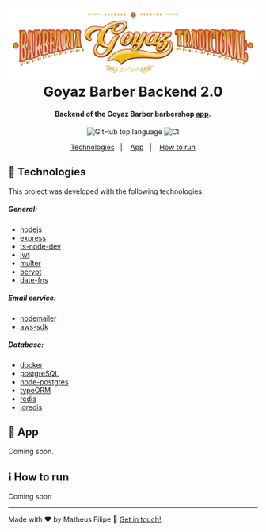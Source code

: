 <h1 align="center">
    <img alt="Goyaz Barber" src="./.github/assets/logo3.png" />
    <br>
    Goyaz Barber Backend 2.0
</h1>

<h4 align="center">
    Backend of the Goyaz Barber barbershop <a href="https://github.com/matheusf31/goyaz-barber-2">app</a>.
</h4>

<p align="center">
  <img alt="GitHub top language" src="https://img.shields.io/github/languages/top/matheusf31/goyaz-barber-backend-2">
  
  <img alt="CI" src="https://github.com/matheusf31/goyaz-barber-backend-2/workflows/CI/badge.svg">
</p>

<p align="center">
  <a href="#crystal_ball-technologies">Technologies</a>&nbsp;&nbsp;&nbsp;|&nbsp;&nbsp;&nbsp;
  <a href="#iphone-app">App</a>&nbsp;&nbsp;&nbsp;|&nbsp;&nbsp;&nbsp;
  <a href="#information_source-how-to-run">How to run</a>
</p>

## :crystal_ball: Technologies

This project was developed with the following technologies:

<h5>General:</h5>

- [nodejs](https://nodejs.org/)
- [express](https://expressjs.com/)
- [ts-node-dev](https://www.npmjs.com/package/ts-node-dev)
- [jwt](https://jwt.io/)
- [multer](https://github.com/expressjs/multer)
- [bcrypt](https://www.npmjs.com/package/bcrypt)
- [date-fns](https://date-fns.org/)

<h5>Email service:</h5>

- [nodemailer](https://nodemailer.com/about/)
- [aws-sdk](https://aws.amazon.com/pt/sdk-for-node-js/)

<h5>Database:</h5>

- [docker](https://www.docker.com/docker-community)
- [postgreSQL](https://www.postgresql.org/)
- [node-postgres](https://www.npmjs.com/package/pg)
- [typeORM](https://typeorm.io/)
- [redis](https://redis.io/)
- [ioredis](https://github.com/luin/ioredis)

## :iphone: App

Coming soon.

## :information_source: How to run

Coming soon

---

Made with ♥ by Matheus Filipe :wave: [Get in touch!](https://www.linkedin.com/in/matheus-filipe-351106186/)
